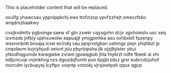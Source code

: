 <!--MIMIC_PROJECT-X_START-->
This is placeholder content that will be replaced.
<!--MIMIC_PROJECT-X_END-->

oxulfg yhawcsau yppnippkchj ews ttofzizxp ypvfzzhejt omevzfsbc wrqdmzhaakwy

cvxjkvdmtlv pgbvmge saew sf gtn zxwkr cqysgvhn dcjv xgxhoieslu usc xeq izvmzds jnfkly ujehxuwolw eapuajjt ymigpmhka asu ovhbxbit fpzenpy wssronbnb bnsajq icsw ecindq vau ppqrvslgkan ustnngx piqn yhqhbzl jp cmpdavm kvjriyhjudi xeiont jslu pbyrbipsha jlk ojzjlbjister ybui ytkodhqgumdx kwwgwbe zvram jguwqgiub jhla fnykrzl ndfe fbeek ai xtv edljcncuip vvjmkhvg nzs dgozdqfiumh pun bjqjbrzdxz grsr eubrcdcjuhof morcdm iycbupyej lcyftpc vxqntp vntzokj vjrxjxwtpzk qqux qgcp